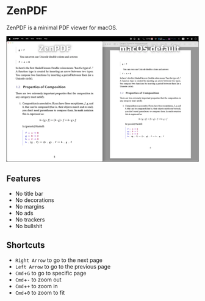 # ZenPDF

ZenPDF is a minimal PDF viewer for macOS.

![Comparison](./comparison.webp)

## Features

- No title bar
- No decorations
- No margins
- No ads
- No trackers
- No bullshit

## Shortcuts

- `Right Arrow` to go to the next page
- `Left Arrow` to go to the previous page
- `Cmd`+`G` to go to specific page
- `Cmd`+`-` to zoom out
- `Cmd`+`+` to zoom in
- `Cmd`+`0` to zoom to fit
